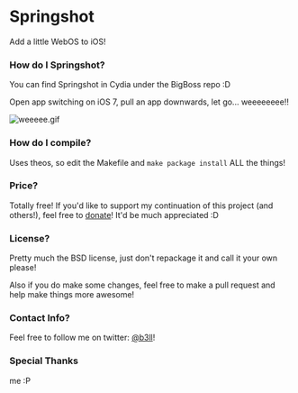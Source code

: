 # Springshot

Add a little WebOS to iOS!

### How do I Springshot?
You can find Springshot in Cydia under the BigBoss repo :D

Open app switching on iOS 7, pull an app downwards, let go... weeeeeeee!!

![weeeee.gif](https://raw2.github.com/b3ll/Springshot/master/README/weeeeeeee.gif?token=1981722__eyJzY29wZSI6IlJhd0Jsb2I6YjNsbC9TcHJpbmdzaG90L21hc3Rlci9SRUFETUUvd2VlZWVlZWVlLmdpZiIsImV4cGlyZXMiOjEzOTMzNTkyNjV9--fb76134330b034b4a74e7f834383d1e88f73f938)

### How do I compile?
Uses theos, so edit the Makefile and `make package install` ALL the things!

### Price?
Totally free! If you'd like to support my continuation of this project (and others!), feel free to [donate](http://www.adambell.ca/donate/)! It'd be much appreciated :D

### License?
Pretty much the BSD license, just don't repackage it and call it your own please!

Also if you do make some changes, feel free to make a pull request and help make things more awesome!

### Contact Info?

Feel free to follow me on twitter: [@b3ll](https://www.twitter.com/b3ll)!

### Special Thanks
me :P
